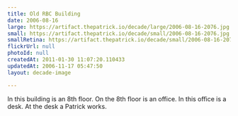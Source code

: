 ```yaml
---
title: Old RBC Building
date: 2006-08-16
large: https://artifact.thepatrick.io/decade/large/2006-08-16-2076.jpg
small: https://artifact.thepatrick.io/decade/small/2006-08-16-2076.jpg
smallRetina: https://artifact.thepatrick.io/decade/small/2006-08-16-2076@2x.jpg
flickrUrl: null
photoId: null
createdAt: 2011-01-30 11:07:20.110433
updatedAt: 2006-11-17 05:47:50
layout: decade-image

---
```

In this building is an 8th floor. On the 8th floor is an office. In this office is a desk. At the desk a Patrick works.
